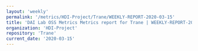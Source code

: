 ```yaml
---
layout: 'weekly'
permalink: '/metrics/HDI-Project/Trane/WEEKLY-REPORT-2020-03-15'
title: 'DAI Lab OSS Metrics Metrics report for Trane | WEEKLY-REPORT-2020-03-15'
organization: 'HDI-Project'
repository: 'Trane'
current_date: '2020-03-15'
---
```

